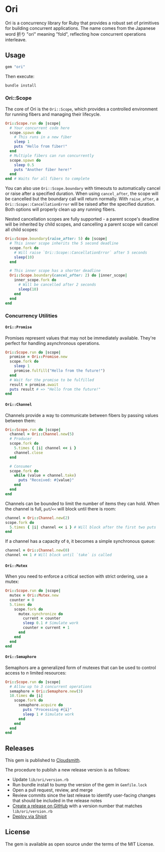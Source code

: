 # Ori

Ori is a concurrency library for Ruby that provides a robust set of primitives for building concurrent applications. The name comes from the Japanese word 折り "ori" meaning "fold", reflecting how concurrent operations interleave.

## Usage

```ruby
gem "ori"
```

Then execute:

```sh
bundle install
```

### Ori::Scope

The core of Ori is the `Ori::Scope`, which provides a controlled environment for running fibers and managing their lifecycle.

```ruby
Ori::Scope.run do |scope|
  # Your concurrent code here
  scope.spawn do
    # This runs in a new fiber
    sleep 1
    puts "Hello from fiber!"
  end
  # Multiple fibers can run concurrently
  scope.spawn do
    sleep 0.5
    puts "Another fiber here!"
  end
end # Waits for all fibers to complete
```

You can also use `Ori::Scope.boundary` with timeouts to automatically cancel or raise after a specified duration. When using `cancel_after`, the scope will be cancelled but the boundary call will return normally. With `raise_after`, a `Ori::Scope::CancellationError` will be raised after the specified duration. Both options will properly clean up any running fibers.

Nested cancellation scopes are fully supported - a parent scope's deadline will be inherited by child scopes, and cancelling a parent scope will cancel all child scopes:

```ruby
Ori::Scope.boundary(raise_after: 5) do |scope|
  # This inner scope inherits the 5 second deadline
  scope.fork do
    # Will raise `Ori::Scope::CancellationError` after 5 seconds
    sleep(10)
  end

  # This inner scope has a shorter deadline
  Ori::Scope.boundary(cancel_after: 2) do |inner_scope|
    inner_scope.fork do
      # Will be cancelled after 2 seconds
      sleep(10)
    end
  end
end
```

### Concurrency Utilities

#### `Ori::Promise`

Promises represent values that may not be immediately available. They're perfect for handling asynchronous operations.

```ruby
Ori::Scope.run do |scope|
  promise = Ori::Promise.new
  scope.fork do
    sleep 1
    promise.fulfill("Hello from the future!")
  end
  # Wait for the promise to be fulfilled
  result = promise.await
  puts result # => "Hello from the future!"
end
```

#### `Ori::Channel`

Channels provide a way to communicate between fibers by passing values between them:

```ruby
Ori::Scope.run do |scope|
  channel = Ori::Channel.new(5)
  # Producer
  scope.fork do
    5.times { |i| channel << i }
    channel.close
  end

  # Consumer
  scope.fork do
    while (value = channel.take)
      puts "Received: #{value}"
    end
  end
end
```

Channels can be bounded to limit the number of items they can hold. When the channel is full, `put`/`<<` will block until there is room:

```ruby
channel = Ori::Channel.new(2)
scope.fork do
  5.times { |i| channel << i } # Will block after the first two puts
end
```

If a channel has a capacity of `0`, it becomes a simple synchronous queue:

```ruby
channel = Ori::Channel.new(0)
channel << 1 # Will block until `take` is called
```

#### `Ori::Mutex`

When you need to enforce a critical section with strict ordering, use a mutex:

```ruby
Ori::Scope.run do |scope|
  mutex = Ori::Mutex.new
  counter = 0
  5.times do
    scope.fork do
      mutex.synchronize do
        current = counter
        sleep 0.1 # Simulate work
        counter = current + 1
      end
    end
  end
end
```

#### `Ori::Semaphore`

Semaphors are a generalized form of mutexes that can be used to control access to _n_ limited resources:

```ruby
Ori::Scope.run do |scope|
  # Allow up to 3 concurrent operations
  semaphore = Ori::Semaphore.new(3)
  10.times do |i|
    scope.fork do
      semaphore.acquire do
        puts "Processing #{i}"
        sleep 1 # Simulate work
      end
    end
  end
end
```

## Releases

This gem is published to [Cloudsmith](https://cloudsmith.io/~shopify/repos/gems/packages).

The procedure to publish a new release version is as follows:

* Update `lib/ori/version.rb`
* Run bundle install to bump the version of the gem in `Gemfile.lock`
* Open a pull request, review, and merge
* Review commits since the last release to identify user-facing changes that should be included in the release notes
* [Create a release on GitHub](https://github.com/Shopify/ori/releases/new) with a version number that matches `lib/ori/version.rb`
* [Deploy via Shipit](https://shipit.shopify.io/shopify/ori/cloudsmith)

## License

The gem is available as open source under the terms of the MIT License.
